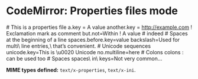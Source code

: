 CodeMirror: Properties files mode
=================================

\# This is a properties file a.key = A value another.key = http://example.com ! Exclamation mark as comment but.not=Within ! A value \# indeed \# Spaces at the beginning of a line spaces.before.key=value backslash=Used for multi\\ line entries,\\ that’s convenient. \# Unicode sequences unicode.key=This is \\u0020 Unicode no.multiline=here \# Colons colons : can be used too \# Spaces spaces\\ in\\ keys=Not very common…

**MIME types defined:** `text/x-properties`, `text/x-ini`.
